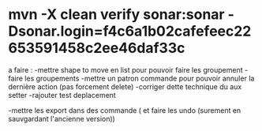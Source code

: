 # mvn -X clean verify sonar:sonar -Dsonar.login=f4c6a1b02cafefeec22653591458c2ee46daf33c 

a faire : 
-mettre shape to move en list pour pouvoir faire les groupement
-faire les groupements
-mettre un patron commande pour pouvoir annuler la dernière action (pas forcement delete)
-corriger dette technique du aux setter 
-rajouter test deplacement

-mettre les export dans des commande ( et faire les undo (surement en sauvgardant l'ancienne version))